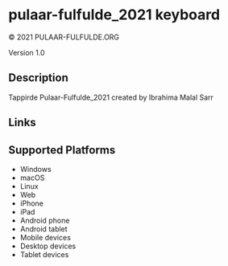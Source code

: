 pulaar-fulfulde_2021 keyboard
==============

© 2021 PULAAR-FULFULDE.ORG

Version 1.0

Description
-----------

Tappirde Pulaar-Fulfulde_2021 created by Ibrahima Malal Sarr

Links
-----

Supported Platforms
-------------------
 * Windows
 * macOS
 * Linux
 * Web
 * iPhone
 * iPad
 * Android phone
 * Android tablet
 * Mobile devices
 * Desktop devices
 * Tablet devices

